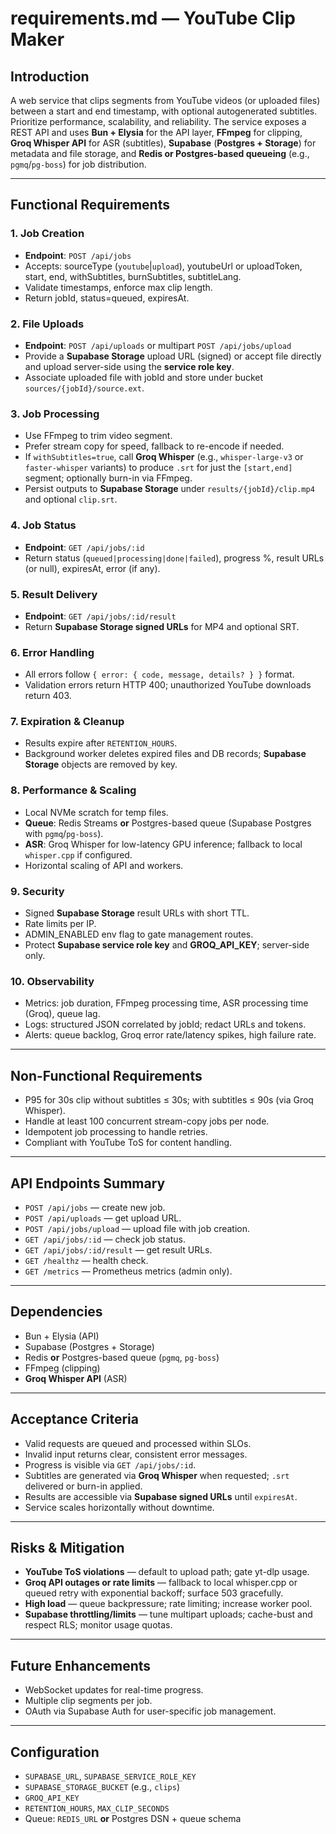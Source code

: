 # requirements.md — YouTube Clip Maker

## Introduction

A web service that clips segments from YouTube videos (or uploaded files) between a start and end timestamp, with optional autogenerated subtitles. Prioritize performance, scalability, and reliability. The service exposes a REST API and uses **Bun + Elysia** for the API layer, **FFmpeg** for clipping, **Groq Whisper API** for ASR (subtitles), **Supabase** (**Postgres + Storage**) for metadata and file storage, and **Redis or Postgres-based queueing** (e.g., `pgmq`/`pg-boss`) for job distribution.

---

## Functional Requirements

### 1. Job Creation

-   **Endpoint**: `POST /api/jobs`
-   Accepts: sourceType (`youtube`|`upload`), youtubeUrl or uploadToken, start, end, withSubtitles, burnSubtitles, subtitleLang.
-   Validate timestamps, enforce max clip length.
-   Return jobId, status=queued, expiresAt.

### 2. File Uploads

-   **Endpoint**: `POST /api/uploads` or multipart `POST /api/jobs/upload`
-   Provide a **Supabase Storage** upload URL (signed) or accept file directly and upload server-side using the **service role key**.
-   Associate uploaded file with jobId and store under bucket `sources/{jobId}/source.ext`.

### 3. Job Processing

-   Use FFmpeg to trim video segment.
-   Prefer stream copy for speed, fallback to re-encode if needed.
-   If `withSubtitles=true`, call **Groq Whisper** (e.g., `whisper-large-v3` or `faster-whisper` variants) to produce `.srt` for just the `[start,end]` segment; optionally burn-in via FFmpeg.
-   Persist outputs to **Supabase Storage** under `results/{jobId}/clip.mp4` and optional `clip.srt`.

### 4. Job Status

-   **Endpoint**: `GET /api/jobs/:id`
-   Return status (`queued|processing|done|failed`), progress %, result URLs (or null), expiresAt, error (if any).

### 5. Result Delivery

-   **Endpoint**: `GET /api/jobs/:id/result`
-   Return **Supabase Storage signed URLs** for MP4 and optional SRT.

### 6. Error Handling

-   All errors follow `{ error: { code, message, details? } }` format.
-   Validation errors return HTTP 400; unauthorized YouTube downloads return 403.

### 7. Expiration & Cleanup

-   Results expire after `RETENTION_HOURS`.
-   Background worker deletes expired files and DB records; **Supabase Storage** objects are removed by key.

### 8. Performance & Scaling

-   Local NVMe scratch for temp files.
-   **Queue**: Redis Streams **or** Postgres-based queue (Supabase Postgres with `pgmq`/`pg-boss`).
-   **ASR**: Groq Whisper for low-latency GPU inference; fallback to local `whisper.cpp` if configured.
-   Horizontal scaling of API and workers.

### 9. Security

-   Signed **Supabase Storage** result URLs with short TTL.
-   Rate limits per IP.
-   ADMIN_ENABLED env flag to gate management routes.
-   Protect **Supabase service role key** and **GROQ_API_KEY**; server-side only.

### 10. Observability

-   Metrics: job duration, FFmpeg processing time, ASR processing time (Groq), queue lag.
-   Logs: structured JSON correlated by jobId; redact URLs and tokens.
-   Alerts: queue backlog, Groq error rate/latency spikes, high failure rate.

---

## Non-Functional Requirements

-   P95 for 30s clip without subtitles ≤ 30s; with subtitles ≤ 90s (via Groq Whisper).
-   Handle at least 100 concurrent stream-copy jobs per node.
-   Idempotent job processing to handle retries.
-   Compliant with YouTube ToS for content handling.

---

## API Endpoints Summary

-   `POST /api/jobs` — create new job.
-   `POST /api/uploads` — get upload URL.
-   `POST /api/jobs/upload` — upload file with job creation.
-   `GET /api/jobs/:id` — check job status.
-   `GET /api/jobs/:id/result` — get result URLs.
-   `GET /healthz` — health check.
-   `GET /metrics` — Prometheus metrics (admin only).

---

## Dependencies

-   Bun + Elysia (API)
-   Supabase (Postgres + Storage)
-   Redis **or** Postgres-based queue (`pgmq`, `pg-boss`)
-   FFmpeg (clipping)
-   **Groq Whisper API** (ASR)

---

## Acceptance Criteria

-   Valid requests are queued and processed within SLOs.
-   Invalid input returns clear, consistent error messages.
-   Progress is visible via `GET /api/jobs/:id`.
-   Subtitles are generated via **Groq Whisper** when requested; `.srt` delivered or burn-in applied.
-   Results are accessible via **Supabase signed URLs** until `expiresAt`.
-   Service scales horizontally without downtime.

---

## Risks & Mitigation

-   **YouTube ToS violations** — default to upload path; gate yt-dlp usage.
-   **Groq API outages or rate limits** — fallback to local whisper.cpp or queued retry with exponential backoff; surface 503 gracefully.
-   **High load** — queue backpressure; rate limiting; increase worker pool.
-   **Supabase throttling/limits** — tune multipart uploads; cache-bust and respect RLS; monitor usage quotas.

---

## Future Enhancements

-   WebSocket updates for real-time progress.
-   Multiple clip segments per job.
-   OAuth via Supabase Auth for user-specific job management.

---

## Configuration

-   `SUPABASE_URL`, `SUPABASE_SERVICE_ROLE_KEY`
-   `SUPABASE_STORAGE_BUCKET` (e.g., `clips`)
-   `GROQ_API_KEY`
-   `RETENTION_HOURS`, `MAX_CLIP_SECONDS`
-   Queue: `REDIS_URL` **or** Postgres DSN + queue schema
